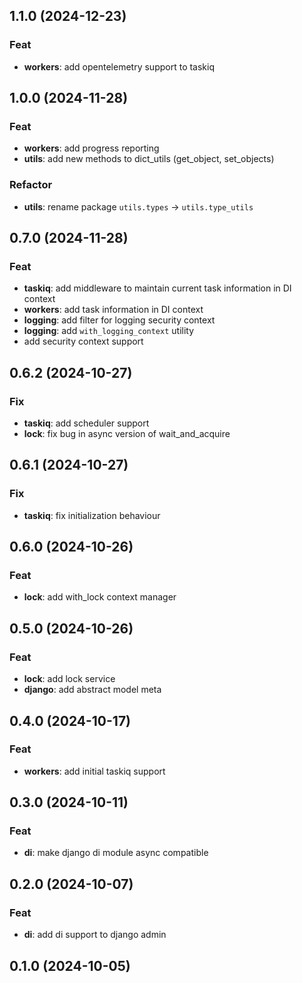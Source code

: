 ## 1.1.0 (2024-12-23)

### Feat

- **workers**: add opentelemetry support to taskiq

## 1.0.0 (2024-11-28)

### Feat

- **workers**: add progress reporting
- **utils**: add new methods to dict_utils (get_object, set_objects)

### Refactor

- **utils**: rename package `utils.types` -> `utils.type_utils`

## 0.7.0 (2024-11-28)

### Feat

- **taskiq**: add middleware to maintain current task information in DI context
- **workers**: add task information in DI context
- **logging**: add filter for logging security context
- **logging**: add `with_logging_context` utility
- add security context support

## 0.6.2 (2024-10-27)

### Fix

- **taskiq**: add scheduler support
- **lock**: fix bug in async version of wait_and_acquire

## 0.6.1 (2024-10-27)

### Fix

- **taskiq**: fix initialization behaviour

## 0.6.0 (2024-10-26)

### Feat

- **lock**: add with_lock context manager

## 0.5.0 (2024-10-26)

### Feat

- **lock**: add lock service
- **django**: add abstract model meta

## 0.4.0 (2024-10-17)

### Feat

- **workers**: add initial taskiq support

## 0.3.0 (2024-10-11)

### Feat

- **di**: make django di module async compatible

## 0.2.0 (2024-10-07)

### Feat

- **di**: add di support to django admin

## 0.1.0 (2024-10-05)

